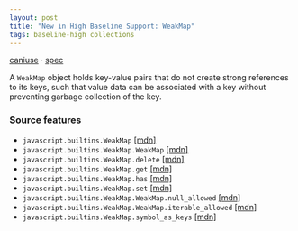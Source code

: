 ```yaml
---
layout: post
title: "New in High Baseline Support: WeakMap"
tags: baseline-high collections
---
```


[caniuse](https://caniuse.com/?search=weakmap) · [spec](https://tc39.es/ecma262/multipage/keyed-collections.html#sec-weakmap-objects)

A `WeakMap` object holds key-value pairs that do not create strong references to its keys, such that value data can be associated with a key without preventing garbage collection of the key.

### Source features

- ``javascript.builtins.WeakMap`` [[mdn]](https://developer.mozilla.org/en-US/search?q=javascript.builtins.WeakMap)
- ``javascript.builtins.WeakMap.WeakMap`` [[mdn]](https://developer.mozilla.org/en-US/search?q=javascript.builtins.WeakMap.WeakMap)
- ``javascript.builtins.WeakMap.delete`` [[mdn]](https://developer.mozilla.org/en-US/search?q=javascript.builtins.WeakMap.delete)
- ``javascript.builtins.WeakMap.get`` [[mdn]](https://developer.mozilla.org/en-US/search?q=javascript.builtins.WeakMap.get)
- ``javascript.builtins.WeakMap.has`` [[mdn]](https://developer.mozilla.org/en-US/search?q=javascript.builtins.WeakMap.has)
- ``javascript.builtins.WeakMap.set`` [[mdn]](https://developer.mozilla.org/en-US/search?q=javascript.builtins.WeakMap.set)
- ``javascript.builtins.WeakMap.WeakMap.null_allowed`` [[mdn]](https://developer.mozilla.org/en-US/search?q=javascript.builtins.WeakMap.WeakMap.null_allowed)
- ``javascript.builtins.WeakMap.WeakMap.iterable_allowed`` [[mdn]](https://developer.mozilla.org/en-US/search?q=javascript.builtins.WeakMap.WeakMap.iterable_allowed)
- ``javascript.builtins.WeakMap.symbol_as_keys`` [[mdn]](https://developer.mozilla.org/en-US/search?q=javascript.builtins.WeakMap.symbol_as_keys)
